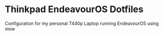 # Thinkpad EndeavourOS Dotfiles
Configuration for my personal T440p Laptop running EndeavourOS using stow
